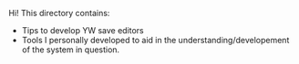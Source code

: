 Hi! This directory contains:
* Tips to develop YW save editors
* Tools I personally developed to aid in the understanding/developement of the system in question.
